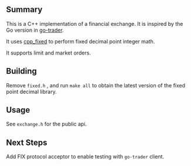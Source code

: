 ## Summary

This is a C++ implementation of a financial exchange. It is inspired by the Go version in [go-trader](https://github.com/robaho/go-trader).

It uses [cpp_fixed](https://github.com/robaho/cpp_fixed) to perform fixed decimal point integer math.

It supports limit and market orders.

## Building

Remove `fixed.h` , and run `make all` to obtain the latest version of the fixed point decimal library.

## Usage

See `exchange.h` for the public api.

## Next Steps

Add FIX protocol acceptor to enable testing with `go-trader` client.
